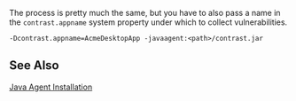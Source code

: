 <!--
title: "How To Run The Java Agent On A Desktop Or Standalone App"
description: "Instructions for running Java agent on desktop or standalone app"
tags: "java agent desktop install"
-->

The process is pretty much the same, but you have to also pass a name in the ```contrast.appname``` system property under which to collect vulnerabilities.

```-Dcontrast.appname=AcmeDesktopApp -javaagent:<path>/contrast.jar```

## See Also

[Java Agent Installation](user_javainstall.html)
